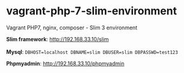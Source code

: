 # vagrant-php-7-slim-environment
Vagrant PHP7, nginx, composer - Slim 3 environment

**Slim framework**: http://192.168.33.10/slim<br />
<br />
**Mysql**:
`DBHOST=localhost
DBNAME=slim
DBUSER=slim
DBPASSWD=test123`

**Phpmyadmin**: http://192.168.33.10/phpmyadmin<br />
